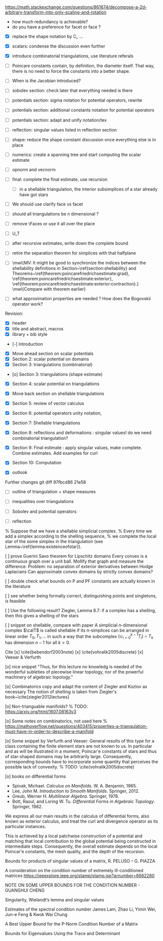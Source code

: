 https://math.stackexchange.com/questions/861674/decompose-a-2d-arbitrary-transform-into-only-scaling-and-rotation

- how much redundancy is achievable?
- do you have a preference for facet or face ? 

- [x] replace the shape notation by C_ ...
- [x] scalars: condense the discussion even further
- [x] introduce combinatorial triangulations, use literature referals
- [ ] Poincare constants contain, by definition, the diameter itself. 
      That way, there is no need to force the constants into a better shape.
- [ ] When is the Jacobian introduced?
- [ ] sobolev section: check later that everything needed is there 
- [ ] potentials section: sigma notation for potential operators, rewrite
- [ ] potentials section: additional constants notation for potential operators
- [ ] potentials section: adapt and unify notation/tex
- [ ] reflection: singular values listed in reflection section
- [ ] shape: reduce the shape constant discussion once everything else is in place
- [ ] numerics: create a spanning tree and start computing the scalar estimate 
- [ ] opnorm and vecnorm
- [ ] final: complete the final estimate, use recursion 
    - [ ] in a shellable triangulation, the interior subsimplices of a star already have got stars 
- [ ] We should use clarify face vs facet
- [ ] should all triangulations be n dimensional ? 
- [ ] remove \Faces or use it all over the place 
- [ ] U_T
- [ ] after recursive estimates, write down the complete bound 
- [ ] retire the separation theorem for simplices with that halfplane 
- [ ] \mwl{MV: It might be good to synchronize the indices between the shellability definitions in Section~\ref{section:shellability} and Theorems~\ref{theorem:poincarefriedrichsestimate:grad}, \ref{theorem:poincarefriedrichsestimate:exterior}, \ref{theorem:poincarefriedrichsestimate:exterior:contraction}.} \mwl{Compare with theorem earlier}
- [ ] what approximation properties are needed ? How does the Bogovskii operator work?


Revision: 
- [x] header
- [x] title and abstract, macros 
- [x] library + bib style 
- [-] Introduction 
- [X] Move ahead section on scalar potentials 
- [X] Section 2: scalar potential on domains
- [x] Section 3: triangulations (combinatorial)
- [o] Section 3: triangulations (shape estimate)
- [x] Section 4: scalar potential on triangulations     
- [x] Move back section on shellable triangulations
- [X] Section 5: review of vector calculus
- [x] Section 6: potential operators 
        unity notation, 
- [x] Section 7: Shellable triangulations 
- [x] Section 8: reflections and deformations : singular values! do we need combinatorial triangulation?
- [x] Section 9: Final estimate               : apply singular values, make complete. Combine estimates. Add examples for curl
- [x] Section 10: Computation
- [x] outlook 


Further changes
git diff 97fbcd86 21e58
- [ ] outline of triangulation + shape measures 
- [ ] inequalities over triangulations
- [ ] Sobolev and potential operators 
- [ ] reflection


% Suppose that we have a shellable simplicial complex. 
% Every time we add a simplex according to the shelling sequence, 
% we complete the local star of the some simplex in the triangulation (see Lemma~\ref{lemma:existenceofstar}).


[ ] prove Guerini Savo theorem for Lipschitz domains
Every convex is a continuous graph over a unit ball. Mollify that graph and measure the difference.
Problem: no separation of exterior derivatives between Hodge Laplacians
Can approximate convex domains by strictly convex domains?

[ ] double check what bounds on P and PF constants are actually known in the literature 

[ ] see whether being formally correct, distinguishing points and singletons, is feasible  

[ ] Use the following result? Ziegler, Lemma 8.7: if a complex has a shelling, then this gives a shelling of the stars 

[ ] snippet on shellable, compare with paper 
A simplicial $n$-dimensional complex $\calT$ is called shellable if its $n$-simplices can be arranged in linear order $T_0, T_1, \dots$ in such a way that the subcomplex $( \cup_{i=0}^{k-1} T_i ) \cap T_k$ has dimension $n-1$ for all $k > 0$.



Cite
[x] \cite{bebendorf2003note}
[x] \cite{vohralik2005discrete}
[x] Veeser & Verfurth 


[o] nice snippet 
"Thus, for this lecture no knowledg is needed of the wonderful subleties of piecewise linear topology, nor of the powerful machinery of algebraic topology."

[o] Combinatorics
copy and adapt the content of Ziegler and Kozlov as necessary
The notion of shelling is taken from Ziegler's book~\cite{ziegler2012lectures}

[o] Non-trianguable manifolds?
% TODO: https://arxiv.org/html/1607.08163v3

[o] Some notes on combinatorics, not used here 
% https://mathoverflow.net/questions/403415/properties-a-triangulation-must-have-in-order-to-describe-a-manifold

[o] Some snippet by Verfurth and Veeser:
General results of this type for a class containing the finite element stars are not known to us. In particular and as will be illustrated in a moment, Poincar\'e constants of stars and thus of star-shaped domains may be arbitrarily large. Consequently, corresponding bounds have to incorporate some quantity that perceives the possible lack of convexity. % TODO: \cite{vohralik2005discrete}

[o] books on differential forms 
- Spivak, Michael. *Calculus on Manifolds*. W. A. Benjamin, 1965.
- Lee, John M. *Introduction to Smooth Manifolds*. Springer, 2012.
- Greub, Werner H. *Multilinear Algebra*. Springer, 1978.
- Bott, Raoul, and Loring W. Tu. *Differential Forms in Algebraic Topology*. Springer, 1982.


We express all our main results in the calculus of differential forms, also known as exterior calculus, 
and treat the curl and divergence operator as its particular instances. 


This is achieved by a local patchwise construction of a potential and matching that local contribution to the global potential being constructed in intermediate steps. 
Consequently, the overall estimate depends on the local Poincar\'e constants, the mesh quality, and the depth of the recursion. 

Bounds for products of singular values of a matrix,  R. PELUSO – G. PIAZZA

A consideration on the condition number of
extremely ill-conditioned matrices https://ieeexplore.ieee.org/stamp/stamp.jsp?arnumber=6662260

NOTE ON SOME UPPER BOUNDS FOR THE CONDITION NUMBER - GUANGHUI CHENG

Singularity, Wielandt’s lemma and singular values

Estimates of the spectral condition number 
James Lam, Zhao Li, Yimin Wei, Jun-e Feng & Kwok Wai Chung

A Best Upper Bound for the P-Norm Condition Number of a Matrix

Bounds for Eigenvalues Using the Trace and Determinant

